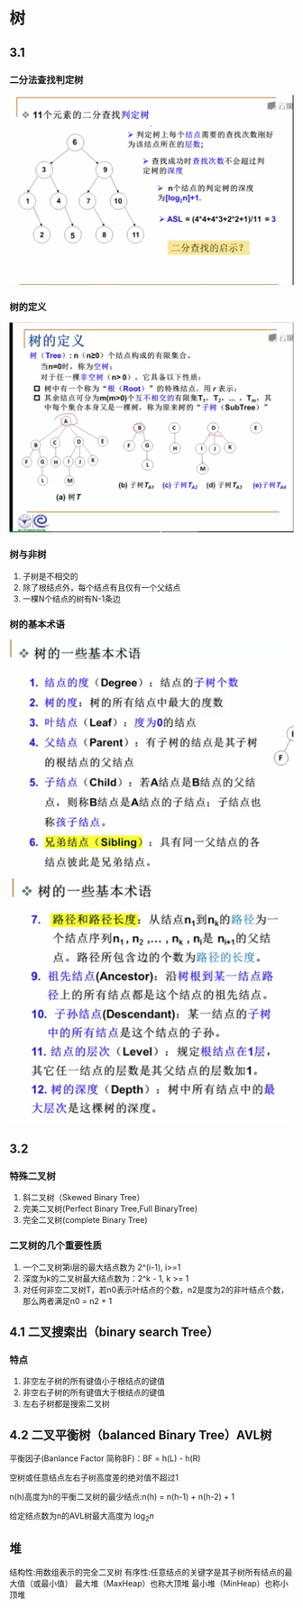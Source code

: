 

# 树

## 3.1

### 二分法查找判定树

![树的定义](../Sources/judgeTree.png)
  
### 树的定义

![树的定义](../Sources/DefineTree.png)

### 树与非树

1. 子树是不相交的
2. 除了根结点外，每个结点有且仅有一个父结点
3. 一棵N个结点的树有N-1条边

### 树的基本术语

![树的定义2](../Sources/termOfTree2.png)
![树的定义1](../Sources/termOfTree1.png)

## 3.2

### 特殊二叉树

1. 斜二叉树（Skewed Binary Tree）
2. 完美二叉树(Perfect Binary Tree,Full BinaryTree)
3. 完全二叉树(complete Binary Tree)

### 二叉树的几个重要性质

1. 一个二叉树第i层的最大结点数为 2^(i-1), i>=1
2. 深度为k的二叉树最大结点数为：2^k - 1, k >= 1
3. 对任何非空二叉树T，若n0表示叶结点的个数，n2是度为2的非叶结点个数，那么两者满足n0 = n2 + 1

## 4.1 二叉搜索出（binary search Tree）

### 特点

1. 非空左子树的所有键值小于根结点的键值
2. 非空右子树的所有键值大于根结点的键值
3. 左右子树都是搜索二叉树

## 4.2 二叉平衡树（balanced Binary Tree）AVL树

平衡因子(Banlance Factor 简称BF)：BF = h(L) - h(R)

空树或任意结点左右子树高度差的绝对值不超过1

n(h)高度为h的平衡二叉树的最少结点:n(h) = n(h-1) + n(h-2) + 1

给定结点数为n的AVL树最大高度为 $\log_2 n$

## 堆

结构性:用数组表示的完全二叉树
有序性:任意结点的关键字是其子树所有结点的最大值（或最小值）
最大堆（MaxHeap）也称大顶堆
最小堆（MinHeap）也称小顶堆